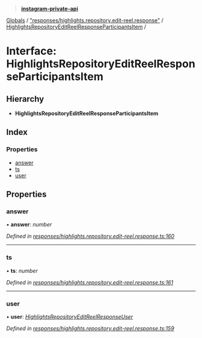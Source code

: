 > **[instagram-private-api](../README.md)**

[Globals](../README.md) / ["responses/highlights.repository.edit-reel.response"](../modules/_responses_highlights_repository_edit_reel_response_.md) / [HighlightsRepositoryEditReelResponseParticipantsItem](_responses_highlights_repository_edit_reel_response_.highlightsrepositoryeditreelresponseparticipantsitem.md) /

# Interface: HighlightsRepositoryEditReelResponseParticipantsItem

## Hierarchy

* **HighlightsRepositoryEditReelResponseParticipantsItem**

## Index

### Properties

* [answer](_responses_highlights_repository_edit_reel_response_.highlightsrepositoryeditreelresponseparticipantsitem.md#answer)
* [ts](_responses_highlights_repository_edit_reel_response_.highlightsrepositoryeditreelresponseparticipantsitem.md#ts)
* [user](_responses_highlights_repository_edit_reel_response_.highlightsrepositoryeditreelresponseparticipantsitem.md#user)

## Properties

###  answer

• **answer**: *number*

*Defined in [responses/highlights.repository.edit-reel.response.ts:160](https://github.com/dilame/instagram-private-api/blob/173bc62/src/responses/highlights.repository.edit-reel.response.ts#L160)*

___

###  ts

• **ts**: *number*

*Defined in [responses/highlights.repository.edit-reel.response.ts:161](https://github.com/dilame/instagram-private-api/blob/173bc62/src/responses/highlights.repository.edit-reel.response.ts#L161)*

___

###  user

• **user**: *[HighlightsRepositoryEditReelResponseUser](_responses_highlights_repository_edit_reel_response_.highlightsrepositoryeditreelresponseuser.md)*

*Defined in [responses/highlights.repository.edit-reel.response.ts:159](https://github.com/dilame/instagram-private-api/blob/173bc62/src/responses/highlights.repository.edit-reel.response.ts#L159)*